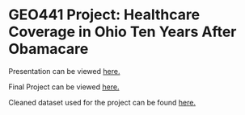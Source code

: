 # GEO441 Project: Healthcare Coverage in Ohio Ten Years After Obamacare
Presentation can be viewed [here.](https://docs.google.com/presentation/d/1zlHn96oVf7BOQFK7bSC-cwGIXmN4O4t4E3va-5QiN4c/edit?usp=sharing)

Final Project can be viewed [here.](https://storymaps.arcgis.com/stories/f5d8e8ecaf5645ae808aa6e6768090ad)

Cleaned dataset used for the project can be found [here.](https://github.com/FactoryReset51/GEO441_Project/tree/main/Data)
